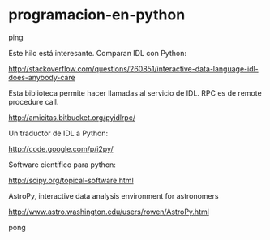 programacion-en-python
======================

ping

Este hilo está interesante. Comparan IDL con Python:

http://stackoverflow.com/questions/260851/interactive-data-language-idl-does-anybody-care



Esta biblioteca permite hacer llamadas al servicio de IDL. RPC es de remote procedure call.

http://amicitas.bitbucket.org/pyidlrpc/



Un traductor de IDL a Python:

http://code.google.com/p/i2py/


Software científico para python:

http://scipy.org/topical-software.html


AstroPy, interactive data analysis environment for astronomers

http://www.astro.washington.edu/users/rowen/AstroPy.html

pong
